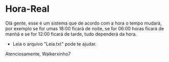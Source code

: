 # Hora-Real

Olá gente, esse é um sistema que de acordo com a hora o tempo mudará, por exemplo se for umas 18:00
ficará de noite, se for 06:00 horas ficará de manhã e se for 12:00 ficará de tarde, tudo dependerá
da hora.

* Leia o arquivo "Leia.txt" pode te ajudar.

Atenciosamente, Walkerxinho7
